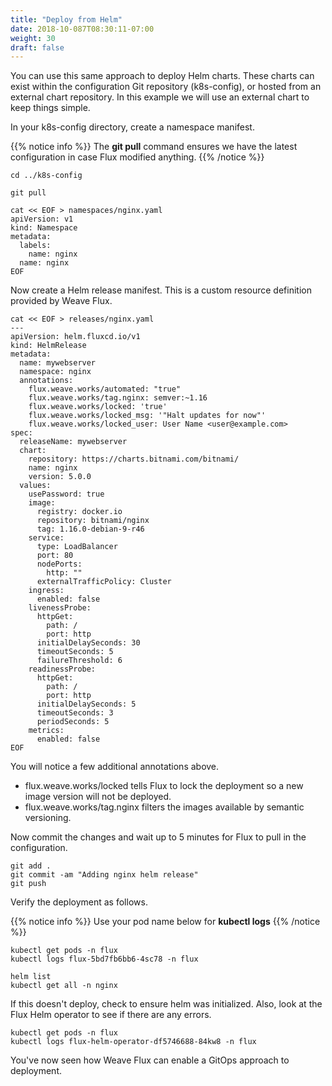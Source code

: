 ```yaml
---
title: "Deploy from Helm"
date: 2018-10-087T08:30:11-07:00
weight: 30
draft: false
---
```


You can use this same approach to deploy Helm charts.  These charts can exist within the configuration Git repository (k8s-config), or hosted from an external chart repository.  In this example we will use an external chart to keep things simple.  

In your k8s-config directory, create a namespace manifest.

{{% notice info %}}
The **git pull** command ensures we have the latest configuration in case Flux modified anything.
{{% /notice %}}

```
cd ../k8s-config

git pull 

cat << EOF > namespaces/nginx.yaml
apiVersion: v1
kind: Namespace
metadata:
  labels:
    name: nginx
  name: nginx
EOF
```

Now create a Helm release manifest.  This is a custom resource definition provided by Weave Flux. 

```
cat << EOF > releases/nginx.yaml
---
apiVersion: helm.fluxcd.io/v1
kind: HelmRelease
metadata:
  name: mywebserver
  namespace: nginx
  annotations:
    flux.weave.works/automated: "true"
    flux.weave.works/tag.nginx: semver:~1.16
    flux.weave.works/locked: 'true'
    flux.weave.works/locked_msg: '"Halt updates for now"'
    flux.weave.works/locked_user: User Name <user@example.com>
spec:
  releaseName: mywebserver
  chart:
    repository: https://charts.bitnami.com/bitnami/
    name: nginx
    version: 5.0.0
  values:
    usePassword: true
    image:
      registry: docker.io
      repository: bitnami/nginx
      tag: 1.16.0-debian-9-r46
    service:
      type: LoadBalancer
      port: 80
      nodePorts:
        http: ""
      externalTrafficPolicy: Cluster
    ingress:
      enabled: false
    livenessProbe:
      httpGet:
        path: /
        port: http
      initialDelaySeconds: 30
      timeoutSeconds: 5
      failureThreshold: 6
    readinessProbe:
      httpGet:
        path: /
        port: http
      initialDelaySeconds: 5
      timeoutSeconds: 3
      periodSeconds: 5
    metrics:
      enabled: false
EOF
```

You will notice a few additional annotations above.  

* flux.weave.works/locked tells Flux to lock the deployment so a new image version will not be deployed.  
* flux.weave.works/tag.nginx filters the images available by semantic versioning.   

Now commit the changes and wait up to 5 minutes for Flux to pull in the configuration.  

```
git add . 
git commit -am "Adding nginx helm release"
git push
```

Verify the deployment as follows. 

{{% notice info %}}
Use your pod name below for **kubectl logs**
{{% /notice %}}

```
kubectl get pods -n flux
kubectl logs flux-5bd7fb6bb6-4sc78 -n flux

helm list
kubectl get all -n nginx
```

If this doesn't deploy, check to ensure helm was initialized.  Also, look at the Flux Helm operator to see if there are any errors.  

```
kubectl get pods -n flux
kubectl logs flux-helm-operator-df5746688-84kw8 -n flux
```

You've now seen how Weave Flux can enable a GitOps approach to deployment. 
